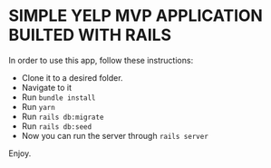 # SIMPLE YELP MVP APPLICATION BUILTED WITH RAILS

In order to use this app, follow these instructions:

- Clone it to a desired folder.
- Navigate to it
- Run <code>bundle install</code>
- Run <code>yarn</code>
- Run <code>rails db:migrate</code>
- Run <code>rails db:seed</code>
- Now you can run the server through <code>rails server</code>

Enjoy.

